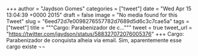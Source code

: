 
+++
author = "Jaydson Gomes"
categories = ["tweet"]
date = "Wed Apr 15 13:04:39 +0000 2015"
draft = false
image = "No media found for this Tweet"
slug = "6eed72d7e0098276557782d7689d5d6c3c7cae5a"
tags = ["tweet"]
title = """Cargo: Parabenizador de c..."""
tweet = true
tweet_url = "https://twitter.com/jaydson/status/588327072076005376"
+++
Cargo: Parabenizador de conquista alheia via email. Sim, aparentemente esse cargo existe ¬¬

